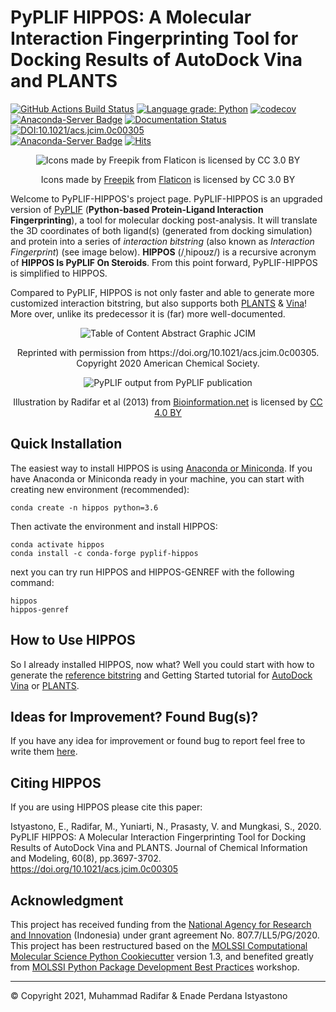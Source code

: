 # PyPLIF HIPPOS: A Molecular Interaction Fingerprinting Tool for Docking Results of AutoDock Vina and PLANTS

[![GitHub Actions Build Status](https://github.com/radifar/PyPLIF-HIPPOS/workflows/CI/badge.svg)](https://github.com/radifar/PyPLIF-HIPPOS/actions?query=workflow%3ACI)
[![Language grade: Python](https://img.shields.io/lgtm/grade/python/g/radifar/PyPLIF-HIPPOS.svg?logo=lgtm&logoWidth=18)](https://lgtm.com/projects/g/radifar/PyPLIF-HIPPOS/context:python)
[![codecov](https://codecov.io/gh/radifar/pyplif-hippos/branch/master/graph/badge.svg)](https://codecov.io/gh/radifar/pyplif-hippos/branch/master)   
[![Anaconda-Server Badge](https://img.shields.io/badge/Install%20with-conda-green.svg?style=flat)](https://anaconda.org/conda-forge/pyplif-hippos)
[![Documentation Status](https://readthedocs.org/projects/pyplif-hippos/badge/?version=latest&style=flat)](https://pyplif-hippos.readthedocs.io/en/latest/)
[![DOI:10.1021/acs.jcim.0c00305](https://zenodo.org/badge/DOI/10.1021/acs.jcim.0c00305.svg)](https://doi.org/10.1021/acs.jcim.0c00305)   
[![Anaconda-Server Badge](https://img.shields.io/conda/dn/conda-forge/pyplif-hippos?color=green)](https://anaconda.org/conda-forge/pyplif-hippos)
[![Hits](https://hits.seeyoufarm.com/api/count/incr/badge.svg?url=https%3A%2F%2Fgithub.com%2Fradifar%2Fpyplif-hippos&title=visitor%20today%2Ftotal)](https://hits.seeyoufarm.com)

<p align="center">
  <img alt="Icons made by Freepik from Flaticon is licensed by CC 3.0 BY" src="docs/source/hippopotamus_small.png">
</p>

<p align="center">Icons made by <a href="https://www.freepik.com/">Freepik</a> from <a href="http://www.flaticon.com">Flaticon</a> is licensed by CC 3.0 BY</p>

Welcome to PyPLIF-HIPPOS's project page. PyPLIF-HIPPOS is an upgraded version of [PyPLIF](https://github.com/radifar/pyplif/) (**Python-based Protein-Ligand Interaction Fingerprinting**), a tool for molecular docking post-analysis. It will translate the 3D coordinates of both ligand(s) (generated from docking simulation) and protein into a series of *interaction bitstring* (also known as *Interaction Fingerprint*) (see image below). **HIPPOS** (/ˌhipoʊz/) is a recursive acronym of **HIPPOS Is PyPLIF On Steroids**. From this point forward, PyPLIF-HIPPOS is simplified to HIPPOS.

Compared to PyPLIF, HIPPOS is not only faster and able to generate more customized interaction bitstring, but also supports both [PLANTS](https://uni-tuebingen.de/fakultaeten/mathematisch-naturwissenschaftliche-fakultaet/fachbereiche/pharmazie-und-biochemie/pharmazie/pharmazeutische-chemie/pd-dr-t-exner/research/plants/) & [Vina](http://vina.scripps.edu/)! More over, unlike its predecessor it is (far) more well-documented.

<p align="center">
  <img alt="Table of Content Abstract Graphic JCIM" src="docs/source/toc-abstract-graphics_small.png">
</p>

<p align="center">Reprinted with permission from https://doi.org/10.1021/acs.jcim.0c00305. Copyright 2020 American Chemical Society.</p>

<p align="center">
  <img alt="PyPLIF output from PyPLIF publication" src="docs/source/pyplif.png">
</p>

<p align="center">Illustration by Radifar et al (2013) from <a href="http://www.bioinformation.net/009/97320630009325.htm">Bioinformation.net</a> is licensed by <a href="http://creativecommons.org/licenses/by/4.0">CC 4.0 BY</a>

## Quick Installation

The easiest way to install HIPPOS is using [Anaconda or Miniconda](https://docs.anaconda.com/anaconda/install/).
If you have Anaconda or Miniconda ready in your machine, you can start with
creating new environment (recommended):

`conda create -n hippos python=3.6`

Then activate the environment and install HIPPOS:

`conda activate hippos`  
`conda install -c conda-forge pyplif-hippos`

next you can try run HIPPOS and HIPPOS-GENREF with the following command:

`hippos`  
`hippos-genref` 

## How to Use HIPPOS

So I already installed HIPPOS, now what? Well you could start with how to generate
the [reference bitstring](https://pyplif-hippos.readthedocs.io/en/latest/getting-started-genref.html)
and Getting Started tutorial for [AutoDock Vina](https://pyplif-hippos.readthedocs.io/en/latest/getting-started-vina.html)
or [PLANTS](https://pyplif-hippos.readthedocs.io/en/latest/getting-started-plants.html).

## Ideas for Improvement? Found Bug(s)?

If you have any idea for improvement or found bug to report feel free to write them [here](https://github.com/radifar/PyPLIF-HIPPOS/issues).

## Citing HIPPOS

If you are using HIPPOS please cite this paper:

Istyastono, E., Radifar, M., Yuniarti, N., Prasasty, V. and Mungkasi, S., 2020. 
PyPLIF HIPPOS: A Molecular Interaction Fingerprinting Tool for Docking Results 
of AutoDock Vina and PLANTS. Journal of Chemical Information and Modeling, 60(8), pp.3697-3702.
https://doi.org/10.1021/acs.jcim.0c00305

## Acknowledgment

This project has received funding from the [National Agency for Research and Innovation](https://international.ristekdikti.go.id/) (Indonesia)
under grant agreement No. 807.7/LL5/PG/2020. This project has been restructured based on the
[MOLSSI Computational Molecular Science Python Cookiecutter](https://github.com/molssi/cookiecutter-cms)
version 1.3, and benefited greatly from [MOLSSI Python Package Development Best Practices](https://molssi.org/2020/04/20/may-webinar-series-python-package-development/)
workshop.


-----

&copy; Copyright 2021, Muhammad Radifar & Enade Perdana Istyastono
